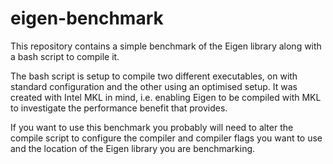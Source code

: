 # eigen-benchmark
This repository contains a simple benchmark of the Eigen library along with a bash script to compile it.

The bash script is setup to compile two different executables, on with standard configuration and the other using an optimised setup. It was created with Intel MKL in mind, i.e. enabling Eigen to be compiled with MKL to investigate the performance benefit that provides.

If you want to use this benchmark you probably will need to alter the compile script to configure the compiler and compiler flags you want to use and the location of the Eigen library you are benchmarking. 
